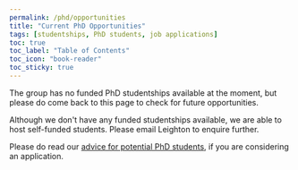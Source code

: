 ```yaml
---
permalink: /phd/opportunities
title: "Current PhD Opportunities"
tags: [studentships, PhD students, job applications]
toc: true
toc_label: "Table of Contents"
toc_icon: "book-reader"
toc_sticky: true
---
```


The group has no funded PhD studentships available at the moment, but please do come back to this page to check for future opportunities.

Although we don't have any funded studentships available, we are able to host self-funded students. Please email Leighton to enquire further.

Please do read our [advice for potential PhD students](/phd/prospective_students), if you are considering an application.